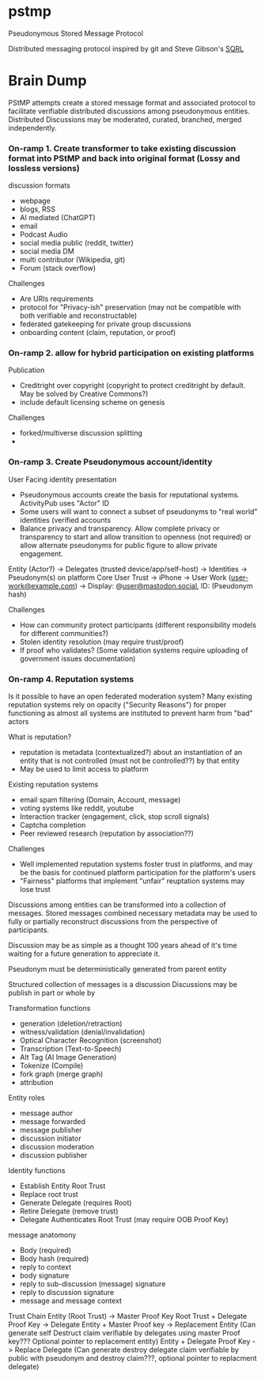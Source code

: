 # pstmp
Pseudonymous Stored Message Protocol

Distributed messaging protocol inspired by git and Steve Gibson's [SQRL](https://www.grc.com/sqrl/sqrl.htm)

# Brain Dump

PStMP attempts create a stored message format and associated protocol to facilitate verifiable distributed discussions among pseudonymous entities.  Distributed Discussions may be moderated, curated, branched, merged independently.

### On-ramp 1. Create transformer to take existing discussion format into PStMP and back into original format (Lossy and lossless versions)

discussion formats
- webpage
- blogs, RSS
- AI mediated (ChatGPT)
- email
- Podcast Audio
- social media public (reddit, twitter)
- social media DM
- multi contributor (Wikipedia, git)
- Forum (stack overflow)

Challenges
- Are URIs requirements
- protocol for "Privacy-ish" preservation (may not be compatible with both verifiable and reconstructable)
- federated gatekeeping for private group discussions
- onboarding content (claim, reputation, or proof)


### On-ramp 2. allow for hybrid participation on existing platforms

Publication
- Creditright over copyright (copyright to protect creditright by default.  May be solved by Creative Commons?)
- include default licensing scheme on genesis

Challenges
- forked/multiverse discussion splitting
- 

### On-ramp 3. Create Pseudonymous account/identity

User Facing identity presentation
- Pseudonymous accounts create the basis for reputational systems.  ActivityPub uses "Actor" ID
- Some users will want to connect a subset of pseudonyms to "real world" identities (verified accounts
- Balance privacy and transparency. Allow complete privacy or transparency to start and allow transition to openness (not required) or allow alternate pseudonyms for public figure to allow private engagement.

Entity (Actor?) -> Delegates (trusted device/app/self-host) -> Identities -> Pseudonym(s) on platform
Core User Trust -> iPhone -> User Work (user-work@example.com) -> Display: @user@mastodon.social, ID: (Pseudonym hash)

Challenges
- How can community protect participants (different responsibility models for different communities?)
- Stolen identity resolution (may require trust/proof)
- If proof who validates? (Some validation systems require uploading of government issues documentation)

### On-ramp 4. Reputation systems

Is it possible to have an open federated moderation system?  Many existing reputation systems rely on opacity ("Security Reasons") for proper functioning as almost all systems are instituted to prevent harm from "bad" actors

What is reputation?
- reputation is metadata (contextualized?) about an instantiation of an entity that is not controlled (must not be controlled??) by that entity
- May be used to limit access to platform

Existing reputation systems
- email spam filtering (Domain, Account, message)
- voting systems like reddit, youtube
- Interaction tracker (engagement, click, stop scroll signals)
- Captcha completion
- Peer reviewed research (reputation by association??)


Challenges
- Well implemented reputation systems foster trust in platforms, and may be the basis for continued platform participation for the platform's users
- "Fairness" platforms that implement "unfair" reuptation systems may lose trust


Discussions among entities can be transformed into a collection of messages.  Stored messages combined necessary metadata may be used to fully or partially reconstruct discussions from the perspective of participants.

Discussion may be as simple as a thought 100 years ahead of it's time waiting for a future generation to appreciate it.

Pseudonym must be deterministically generated from parent entity

Structured collection of messages is a discussion
Discussions may be publish in part or whole by 

Transformation functions
- generation (deletion/retraction)
- witness/validation (denial/invalidation)
- Optical Character Recognition (screenshot)
- Transcription (Text-to-Speech)
- Alt Tag (AI Image Generation)
- Tokenize (Compile)
- fork graph (merge graph)
- attribution


Entity roles
- message author
- message forwarded
- message publisher
- discussion initiator
- discussion moderation
- discussion publisher

Identity functions
- Establish Entity Root Trust
- Replace root trust
- Generate Delegate (requires Root)
- Retire Delegate (remove trust)
- Delegate Authenticates Root Trust (may require OOB Proof Key)

message anatomony
- Body (required)
- Body hash (required)
- reply to context
- body signature
- reply to sub-discussion (message) signature
- reply to discussion signature
- message and message context
 
Trust Chain
Entity (Root Trust) -> Master Proof Key
Root Trust + Delegate Proof Key -> Delegate 
Entity + Master Proof key -> Replacement Entity (Can generate self Destruct claim verifiable by delegates using master Proof key???  Optional pointer to replacement entity)
Entity + Delegate Proof Key -> Replace Delegate (Can generate destroy delegate claim verifiable by public with pseudonym and destroy claim???, optional pointer to replacment delegate)
